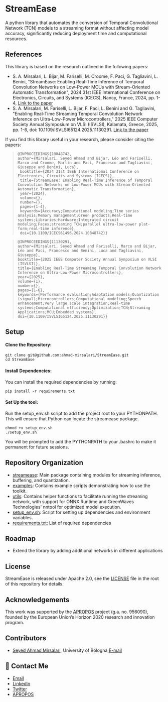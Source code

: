 
# StreamEase
A python library that automates the conversion of Temporal Convolutional Network (TCN) models to a streaming format without affecting model accuracy, significantly reducing deployment time and computational
resources.

## References
This library is based on the research outlined in the following papers:

 - S. A. Mirsalari, L. Bijar, M. Fariselli, M. Croome, F. Paci, G. Tagliavini, L. Benini, "StreamEase: Enabling Real-Time Inference of Temporal Convolution Networks on Low-Power MCUs with Stream-Oriented Automatic Transformation", 2024 31st IEEE International Conference on Electronics, Circuits, and Systems (ICECS), Nancy, France, 2024, pp. 1-4, [Link to the paper](https://ieeexplore.ieee.org/abstract/document/10848742)
- S. A. Mirsalari, M. Fariselli, L. Bijar, F. Paci, L. Benini and G. Tagliavini, "Enabling Real-Time Streaming Temporal Convolution Network Inference on Ultra-Low-Power Microcontrollers," 2025 IEEE Computer Society Annual Symposium on VLSI (ISVLSI), Kalamata, Greece, 2025, pp. 1-6, doi: 10.1109/ISVLSI65124.2025.11130291. [Link to the paper](https://ieeexplore.ieee.org/abstract/document/11130291)
  
If you find this library useful in your research, please consider citing the papers:

 > ```
> @INPROCEEDINGS{10848742,
> author={Mirsalari, Seyed Ahmad and Bijar, Léo and Fariselli, Marco and Croome, Martin and Paci, Francesco and Tagliavini, Giuseppe and Benini, Luca},
>  booktitle={2024 31st IEEE International Conference on Electronics, Circuits and Systems (ICECS)}, 
>  title={StreamEase: Enabling Real-Time Inference of Temporal Convolution Networks on Low-Power MCUs with Stream-Oriented Automatic Transformation}, 
>  year={2024},
>  volume={},
>  number={},
>  pages={1-4},
>  keywords={Accuracy;Computational modeling;Time series analysis;Memory management;Green products;Real-time systems;Libraries;Hardware;Integrated circuit modeling;Faces;streaming TCN;parallel ultra-low-power plat-form;real-time inference},
>  doi={10.1109/ICECS61496.2024.10848742}}
> ```

> ```
> @INPROCEEDINGS{11130291,
> author={Mirsalari, Seyed Ahmad and Fariselli, Marco and Bijar, Léo and Paci, Francesco and Benini, Luca and Tagliavini, Giuseppe},
> booktitle={2025 IEEE Computer Society Annual Symposium on VLSI (ISVLSI)}, 
> title={Enabling Real-Time Streaming Temporal Convolution Network Inference on Ultra-Low-Power Microcontrollers}, 
> year={2025},
> volume={1},
> number={},
> pages={1-6},
> keywords={Performance evaluation;Adaptation models;Quantization (signal);Microcontrollers;Computational modeling;Speech enhancement;Very large scale integration;Real-time systems;Computational efficiency;Optimization;TCN;Streaming Applications;MCU;Embedded systems},
> doi={10.1109/ISVLSI65124.2025.11130291}}
> ```
 
## Setup
#### Clone the Repository:
~~~~~shell
git clone git@github.com:ahmad-mirsalari/StreamEase.git
cd StreamEase
~~~~~

#### Install Dependencies:
<!-- To ensure compatibility when checking network functionality, particularly with onnxruntime, I recommend using Python 3.10. This version has been found to work well with onnxruntime, avoiding some version conflicts that might occur with newer Python versions. -->
You can install the required dependencies by running:
~~~~~shell
pip install -r requirements.txt
~~~~~
#### Set Up the tool:
Run the setup_env.sh script to add the project root to your PYTHONPATH. This will ensure that Python can locate the streamease package.
~~~~~shell
chmod +x setup_env.sh
./setup_env.sh
~~~~~
You will be prompted to add the PYTHONPATH to your .bashrc to make it permanent for future sessions.

## Repository Organization
- [streamease](./streamease/): Main package containing modules for streaming inference, buffering, and quantization.
- [examples](./examples/): Contains example scripts demonstrating how to use the toolkit.
- [utils](./utils/): Contains helper functions to facilitate running the streaming network, with support for ONNX Runtime and GreenWaves Technologies' nntool for optimized model execution.
- [setup_env.sh](setup_env.sh): Script for setting up dependencies and environment variables.
- [requirements.txt](requirements.txt): List of required dependencies

## Roadmap

- Extend the library by adding additional networks in different applications


## License 
 StreamEase is released under Apache 2.0, see the [LICENSE](./LICENSE.md) file in the root of this repository for details.

## Acknowledgements
This work was supported by the [APROPOS](https://projects.tuni.fi/apropos/) project (g.a. no. 956090), founded by the European Union’s Horizon 2020 research and innovation program. 


## Contributors
- [Seyed Ahmad Mirsalari](https://github.com/ahmad-mirsalari), University of Bologna,[E-mail](mailto:seyedahmad.mirsalar2@unibo.it)


## 🚀 Contact Me
- [Email](mailto:seyedahmad.mirsalar2@unibo.it)
- [LinkedIn](https://www.linkedin.com/in/ahmad-mirsalari/)
- [Twitter](https://twitter.com/ahmad_mirsalari)
- [APROPOS](https://projects.tuni.fi/apropos/news/pr_esr_3/)
